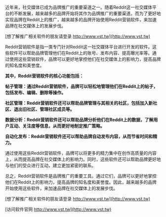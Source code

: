 近年来，社交媒体已成为品牌推广的重要渠道之一。随着Reddit这一社交媒体平台的不断发展，越来越多的品牌开始将其作为品牌推广的重要渠道。而为了更好地实现品牌在Reddit上的推广，越来越多的品牌开始使用Reddit营销软件，来加速品牌在社交媒体上的发展步伐。

[想了解推广相关软件的朋友请登录 http://www.vst.tw](http://www.vst.tw)

Reddit营销软件是指一类专门针对Reddit这一社交媒体平台进行开发的软件。这些软件可以帮助品牌管理他们在Reddit上的账号、发布内容、提高曝光率等。通过使用这些营销软件，品牌可以更好地掌控他们在社交媒体上的影响力，提高品牌的知名度和美誉度。

**其中，Reddit营销软件的核心功能包括：**

**帖子管理：通过Reddit营销软件，品牌可以轻松地管理他们在Reddit上的帖子，包括发布、编辑、删除等操作。**

**社区管理：Reddit营销软件还可以帮助品牌管理与其相关的社区，包括加入新社区、退出旧社区、管理社区成员等。**

**数据分析：Reddit营销软件还可以帮助品牌分析他们在Reddit上的数据，了解用户互动、关注度等信息，从而更好地制定推广策略。**

**自动化发布：Reddit营销软件还可以帮助品牌自动发布内容，从而节省时间和精力。**

通过使用这些Reddit营销软件，品牌可以将更多的精力集中在创作高质量的内容上，从而提高品牌在社交媒体上的影响力。同时，这些软件还可以帮助品牌更好地与他们的受众进行互动，建立更加紧密的联系。

总之，Reddit营销软件是品牌推广的重要工具。通过它们，品牌可以更好地掌控他们在Reddit上的影响力，提高品牌的知名度和美誉度。因此，越来越多的品牌开始使用这些软件，来加速品牌在社交媒体上的发展步伐。

[想了解推广相关软件的朋友请登录 http://www.vst.tw](http://www.vst.tw)


[访问软件官网 http://www.vst.tw](http://www.vst.tw)

